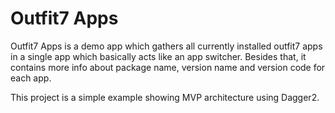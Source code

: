 # Outfit7 Apps

Outfit7 Apps is a demo app which gathers all currently installed outfit7 apps in a single app which basically acts like an app switcher. Besides that, it contains more info about package name, version name and version code for each app.

This project is a simple example showing MVP architecture using Dagger2.
